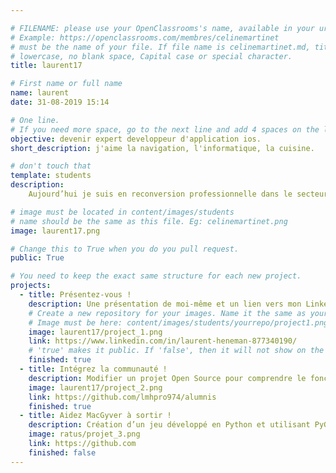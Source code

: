 ```yaml
---

# FILENAME: please use your OpenClassrooms's name, available in your url.
# Example: https://openclassrooms.com/membres/celinemartinet
# must be the name of your file. If file name is celinemartinet.md, title is celinemartinet.
# lowercase, no blank space, Capital case or special character.
title: laurent17

# First name or full name
name: laurent
date: 31-08-2019 15:14

# One line.
# If you need more space, go to the next line and add 4 spaces on the left, as in 'description'.
objective: devenir expert developpeur d'application ios.
short_description: j'aime la navigation, l'informatique, la cuisine.

# don't touch that
template: students
description: 
	Aujourd’hui je suis en reconversion professionnelle dans le secteur du numérique en tant que développeur iOS car je suis fan d'Apple. Mon projet professionnel est de travailler à distance dans une entreprise éditrice de logicielle dans laquelle je pourrai progresser.

# image must be located in content/images/students
# name should be the same as this file. Eg: celinemartinet.png
image: laurent17.png

# Change this to True when you do you pull request.
public: True

# You need to keep the exact same structure for each new project.
projects:
  - title: Présentez-vous !
	description: Une présentation de moi-même et un lien vers mon LinkedIn.
	# Create a new repository for your images. Name it the same as your nickname and profile picture.
	# Image must be here: content/images/students/yourrepo/project1.png
	image: laurent17/project_1.png
	link: https://www.linkedin.com/in/laurent-heneman-877340190/
	# 'true' makes it public. If 'false', then it will not show on the website.
	finished: true
  - title: Intégrez la communauté !
	description: Modifier un projet Open Source pour comprendre le fonctionnement de Git, de Github et des pull requests.
	image: laurent17/project_2.png
	link: https://github.com/lmhpro974/alumnis
	finished: true
  - title: Aidez MacGyver à sortir !
	description: Création d’un jeu développé en Python et utilisant PyGame.
	image: ratus/projet_3.png
	link: https://github.com
	finished: false
---
```

